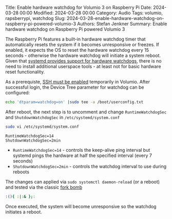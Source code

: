 Title: Enable hardware watchdog for Volumio 3 on Raspberry Pi
Date: 2024-03-28 00:00
Modified: 2024-03-28 00:00
Category: Audio
Tags: volumio, rapsberrypi, watchdog
Slug: 2024-03-28-enable-hardware-watchdog-on-raspberry-pi-powered-volumio-3
Authors: Stefan Jenkner
Summary: Enable hardware watchdog on Raspberry Pi powered Volumio 3

The Raspberry Pi features a built-in hardware watchdog timer that automatically resets the system if it becomes unresponsive or freezes.
If enabled, it expects the OS to reset the hardware watchdog every 15 seconds - otherwise the hardware watchdog will initiate a system reboot.
Given that [systemd provides support for hardware watchdogs](http://0pointer.de/blog/projects/watchdog.html),
there is no need to install additional userspace tools - at least not for basic hardware reset functionality.

As a prerequiste, [SSH must be enabled](https://developers.volumio.com/SSH%20Connection#how-to-enable-ssh) temporarily in Volumio.
After successful login, the Device Tree parameter for watchdog can be configured:

```bash
echo 'dtparam=watchdog=on' |sudo tee -a /boot/userconfig.txt
```

After reboot, the next step is to uncomment and change `RuntimeWatchdogSec` and `ShutdownWatchdogSec` in `/etc/systemd/system.conf`

```bash
sudo vi /etc/systemd/system.conf
```

```
RuntimeWatchdogSec=14
ShutdownWatchdogSec=2min
```

* `RuntimeWatchdogSec=14` - controls the keep-alive ping interval but systemd pings the hardware at half the specified interval (every 7 seconds)
* `ShutdownWatchdogSec=2min` - controls the watchdog interval to use during reboots

The changes can applied via `sudo systemctl daemon-reload` (or a reboot) and tested via
the classic [fork bomb](https://en.wikipedia.org/wiki/Fork_bomb)

```bash
:(){ :|:& };:
```

Once executed, the system will become unresponsive so the watchdog initiates a reboot.
